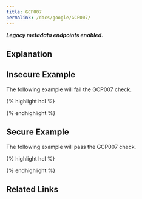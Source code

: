 ```yaml
---
title: GCP007
permalink: /docs/google/GCP007/
---
```


***Legacy metadata endpoints enabled.***

## Explanation





## Insecure Example

The following example will fail the GCP007 check.

{% highlight hcl %}



{% endhighlight %}

## Secure Example

The following example will pass the GCP007 check.

{% highlight hcl %}



{% endhighlight %}

## Related Links


